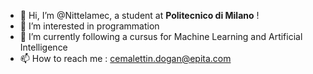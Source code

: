 - 👋 Hi, I’m @Nittelamec, a student at __Politecnico di Milano__ !
- 👀 I’m interested in programmation
- 🌱 I’m currently following a cursus for Machine Learning and Artificial Intelligence
- 📫 How to reach me : cemalettin.dogan@epita.com

<!---
Nittelamec/Nittelamec is a ✨ special ✨ repository because its `README.md` (this file) appears on your GitHub profile.
You can click the Preview link to take a look at your changes.
--->
